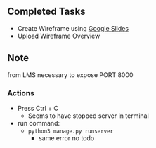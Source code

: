 ## Completed Tasks

- Create Wireframe using [Google Slides](https://www.google.com/slides/about/)
- Upload Wireframe Overview

## Note

from LMS 
necessary to expose PORT 8000

### Actions
- Press Ctrl + C
    - Seems to have stopped server in terminal
- run command:
    - `python3 manage.py runserver`
        - same error no todo